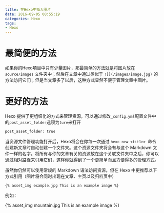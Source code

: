 ```yaml
---
title: 在Hexo中插入图片
date: 2016-09-05 00:55:19
categories: Hexo
tags:
- Hexo
---
```


# 最简便的方法

如果你的Hexo项目中只有少量图片，那最简单的方法就是将图片放在`source/images` 文件夹中；然后在文章中通过类似于 `![](/images/image.jpg)` 的方法访问它们；但是当文章多了以后，这种方式显然不便于管理文章中图片。



# 更好的方法

Hexo 提供了更组织化的方式来管理资源，可以通过修改`_config.yml`配置文件中的`post_asset_folder`选项为`ture`来打开

```bash
post_asset_folder: true
```

<!--more-->


当资源文件管理功能打开后，Hexo将会在你每一次通过 `hexo new <title> `命令创建新文章时自动创建一个文件夹。这个资源文件夹将会有与这个 Markdown 文件一样的名字。将所有与你的文章有关的资源放在这个关联文件夹中之后，你可以通过相对路径来引用它们，这样你就得到了一个更简单而且方便得多的管理方式。

虽然你仍然可以使用常规的 Markdown 语法访问资源，但在 Hexo 中更推荐以下方式引用（图片将会同时出现在文章、主页以及归档页中）

```bash
{% asset_img example.jpg This is an example image %}
```

例如：

{% asset_img mountain.jpg This is an example image %}
